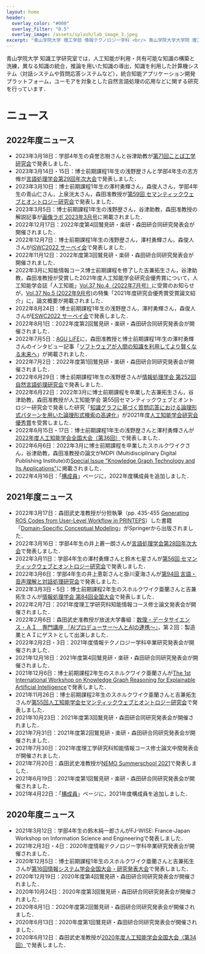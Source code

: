 ```yaml
---
layout: home
header:
  overlay_color: "#000"
  overlay_filter: "0.5"
  overlay_image: /assets/splash/lab_image_3.jpeg
excerpt: "青山学院大学 理工学部 情報テクノロジー学科 <br/> 青山学院大学大学院 理工学研究科 知能情報コース <br/> 森田研究室"
---
```


青山学院大学 知識工学研究室では，人工知能が利用・共有可能な知識の構築と洗練，異なる知識の統合，推論を用いた知識の導出，知識を利用した計算機システム（対話システムや質問応答システムなど），統合知能アプリケーション開発プラットフォーム，ユーモアを対象とした自然言語処理の応用などに関する研究を行っています．
# ニュース

## 2022年度ニュース
* 2023年3月18日：学部4年生の貞誉志樹さんと谷津助教が[第71回ことば工学研究会](http://ultimavi.arc.net.my/banana/Workshop/)で発表しました．
* 2023年3月14日・15日：博士前期課程1年生の浅野歴さんと学部4年生の志方脩が[言語処理学会第29回年次大会](https://www.anlp.jp/nlp2023/)で発表しました．
* 2023年3月10日：博士前期課程1年生の澤村勇輝さん，森俊人さん，学部4年生の青山仁さん，上泉洸太さん，森田准教授が[第59回 セマンティックウェブとオントロジー研究会](https://www.sigswo.org/papers/59program)で発表しました．
* 2023年3月5日：博士前期課程1年生の浅野歴さん，谷津助教，森田准教授の解説記事が[画像ラボ 2023年3月号](https://www.fujisan.co.jp/product/1281679689/next/)に掲載されました．
* 2022年12月17日：2022年度第4回鷲見研・楽研・森田研合同研究発表会が開催されました．
* 2022年12月7日：博士前期課程1年生の浅野歴さん，澤村勇輝さん，森俊人さんが[ISWC2022 サーベイ会](https://techplay.jp/event/875941)で発表しました．
* 2022年11月12日：2022年度第3回鷲見研・楽研・森田研合同研究発表会が開催されました．
* 2022年3月に知能情報コース博士前期課程を修了した吉兼拓生さん，谷津助教，森田准教授が受賞した2021年度人工知能学会研究会優秀賞について，人工知能学会誌「人工知能」[Vol.37 No.4（2022年7月号）](https://www.ai-gakkai.or.jp/published_books/journals_of_jsai/vol37_no4/)に受賞のお知らせが，[Vol.37 No.5 (2022年9月号)](https://www.ai-gakkai.or.jp/published_books/journals_of_jsai/vol37_no5/)の特集「2021年度研究会優秀賞受賞論文紹介」に，論文概要が掲載されました．
* 2022年8月24日：博士前期課程1年生の浅野歴さん，澤村勇輝さん，森俊人さんが[ESWC2022 サーベイ会](https://kg-wakate.connpass.com/event/253702/)で発表しました．
* 2022年8月1日：2022年度第2回鷲見研・楽研・森田研合同研究発表会が開催されました．
* 2022年7月5日：[AGU LiFE](https://life.a01.aoyama.ac.jp)に，森田准教授と博士前期課程1年生の澤村勇輝さんのインタビュー記事「[ソフトウェアが人間の知識を利用してより賢くなる未来へ](https://life.a01.aoyama.ac.jp/lecture/944)」が掲載されました．
* 2022年7月2日：2022年度第1回鷲見研・楽研・森田研合同研究発表会が開催されました．
* 2022年6月29日：博士前期課程1年生の浅野歴さんが[情報処理学会 第252回自然言語処理研究会](https://nl-ipsj.or.jp/2022/06/13/nl252-program/)で発表しました．
* 2022年6月22日：2022年3月に博士前期課程を卒業した吉兼拓生さん，谷津助教，森田准教授が人工知能学会 第55回セマンティックウェブとオントロジー研究会で発表した研究「[知識グラフに基づく質問応答における論理形式パターンを用いた論理形式検索の高速化](https://doi.org/10.11517/jsaisigtwo.2021.SWO-055_03)」が2021年度[人工知能学会研究会優秀賞](https://www.ai-gakkai.or.jp/about/award/jsai_award-sig/)を受賞しました．
* 2022年6月15日・17日：博士前期課程1年生の浅野歴さんと澤村勇輝さんが[2022年度人工知能学会全国大会（第36回）](https://www.ai-gakkai.or.jp/jsai2022/)で発表しました．
* 2022年6月6日：2022年3月に博士前期課程を卒業したスホルクワイクさん，谷津助教，森田准教授の論文がMDPI (Multidisciplinary Digital Publishing Institute)の[Special Issue "Knowledge Graph Technology and Its Applications"](https://www.mdpi.com/journal/information/special_issues/knowledge_graph_technology)に掲載されました．
* 2022年4月16日：「[構成員]({{site.baseurl}}/members)」ページに，2022年度構成員を追加しました．

## 2021年度ニュース
* 2022年3月17日：森田武史准教授が分担執筆（pp. 435-455 [Generating ROS Codes from User-Level Workflow in PRINTEPS](https://doi.org/10.1007/978-3-030-93547-4_19)）した書籍「[Domain-Specific Conceptual Modeling](https://doi.org/10.1007/978-3-030-93547-4)」がSpringerから出版されました．
* 2022年3月16日：学部4年生の井上蒼一朗さんが[言語処理学会第28回年次大会](https://www.anlp.jp/nlp2022/program.html#F5-5)で発表しました．
* 2022年3月11日：学部4年生の澤村勇輝さんと鈴木七星さんが[第56回 セマンティックウェブとオントロジー研究会](https://www.sigswo.org/papers/56program)で発表しました．
* 2022年3月6日：学部4年生の井上恵彰さんと掛川夏海さんが[第94回 言語・音声理解と対話処理研究会](https://jsai-slud.github.io/sig-slud/94th-sig.html)で発表しました．
* 2022年3月3日・5日：博士前期課程2年生のスホルクワイク亜蘭さんと吉兼拓生さんが[情報処理学会 第84回全国大会](https://www.ipsj.or.jp/event/taikai/84/index.html)で発表しました．
* 2022年2月7日：2021年度理工学研究科知能情報コース修士論文発表会が開催されました．
* 2022年2月6日：森田武史准教授が放送大学番組：[数理・データサイエンス・ＡＩ　専門講座
『AIプロデューサー～人とAIの連携～』](https://www.ouj.ac.jp/hp/o_itiran/2022/0126.html)，第２回：製造業とＡＩにゲストとして出演しました．
* 2022年2月2日・3日：2021年度情報テクノロジー学科卒業研究発表会が開催されました．
* 2021年12月18日：2021年度第4回鷲見研・楽研・森田研合同研究発表会が開催されました．
* 2021年12月6日：博士前期課程2年生のスホルクワイク亜蘭さんが[The 1st International Workshop on Knowledge Graph Reasoning for Explainable Artificial Intelligence](https://kgr4xai.ikgrc.org/)で発表しました．
* 2021年11月26日：博士前期課程2年生のスホルクワイク亜蘭さんと吉兼拓生さんが[第55回人工知能学会セマンティックウェブとオントロジー研究会](https://www.sigswo.org/papers/55program)で発表しました．
* 2021年10月23日：2021年度第3回鷲見研・森田研合同研究発表会が開催されました．
* 2021年7月31日：2021年度第2回鷲見研・楽研・森田研合同研究発表会が開催されました．
* 2021年7月30日：2021年度理工学研究科知能情報コース修士論文中間発表会が開催されました．
* 2021年7月20日：森田武史准教授が[NEMO Summerschool 2021](https://nemo.omilab.org/2021/)で発表しました．
* 2021年6月19日：2021年度第1回鷲見研・楽研・森田研合同研究発表会が開催されました．
* 2021年4月22日：「[構成員]({{site.baseurl}}/members)」ページに，2021年度構成員を追加しました．

## 2020年度ニュース
* 2021年3月12日：学部4年生の鈴木純一郎さんがFJ-WISE: France-Japan Workshop on Information Science and Engineeringで発表しました．
* 2021年2月3日・4日：2020年度情報テクノロジー学科卒業研究発表会が開催されました．
* 2020年12月5日：博士前期課程1年生のスホルクワイク亜蘭さんと吉兼拓生さんが[第16回情報システム学会全国大会・研究発表大会](https://www.issj.net/conf/issj2020/)で発表しました．
* 2020年12月19日：2020年度第4回鷲見研・森田研合同研究発表会が開催されました．
* 2020年10月24日：2020年度第3回鷲見研・森田研合同研究発表会が開催されました．
* 2020年8月1日：2020年度第2回鷲見研・森田研合同研究発表会が開催されました．
* 2020年6月13日：2020年度第1回鷲見研・森田研合同研究発表会が開催されました．
* 2020年6月12日：森田武史准教授が[2020年度人工知能学会全国大会（第34回）](https://www.ai-gakkai.or.jp/jsai2020/)で発表しました．
